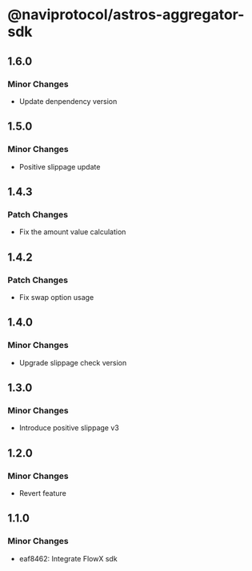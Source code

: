 # @naviprotocol/astros-aggregator-sdk

## 1.6.0

### Minor Changes

- Update denpendency version

## 1.5.0

### Minor Changes

- Positive slippage update

## 1.4.3

### Patch Changes

- Fix the amount value calculation

## 1.4.2

### Patch Changes

- Fix swap option usage

## 1.4.0

### Minor Changes

- Upgrade slippage check version

## 1.3.0

### Minor Changes

- Introduce positive slippage v3

## 1.2.0

### Minor Changes

- Revert feature

## 1.1.0

### Minor Changes

- eaf8462: Integrate FlowX sdk
